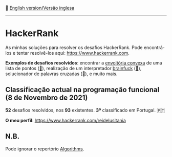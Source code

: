 :england: [English version/Versão inglesa](README-en.md)
***

# HackerRank
As minhas soluções para resolver os desafios HackerRank. Pode encontrá-los e tentar resolvê-los aqui: https://www.hackerrank.com.

**Exemplos de desafios resolvidos**: encontrar a [envoltória convexa](https://pt.wikipedia.org/wiki/Envoltória_convexa) de uma lista de pontos ([:memo:](FunctionalProgramming/Recursion/convex-hull.hs)), realização de um interpretador [brainfuck](https://pt.wikipedia.org/wiki/Brainfuck) ([:memo:](FunctionalProgramming/InterpreterAndCompilers/brainf-interpreter.hs)), solucionador de palavras cruzadas ([:memo:](FunctionalProgramming/Recursion/crosswords-101.hs)), e muito mais. 

## Classificação actual na programação funcional (8 de Novembro de 2021)
**52** desafios resolvidos, nos **93** existentes. **3º** classificado em Portugal. 🇵🇹

**O meu perfil**: https://www.hackerrank.com/reidelusitania

## N.B.
Pode ignorar o repertório [Algorithms](Algorithms/).
